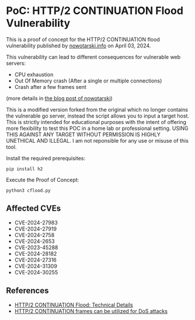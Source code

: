 # PoC: HTTP/2 CONTINUATION Flood Vulnerability
This is a proof of concept for the HTTP/2 CONTINUATION flood vulnerability published by 
[nowotarski.info](https://nowotarski.info/) on April 03, 2024.  

This vulnerability can lead to different consequences for vulnerable web servers:
- CPU exhaustion
- Out Of Memory crash (After a single or multiple connections)
- Crash after a few frames sent  

(more details in [the blog post of nowotarski](
https://nowotarski.info/http2-continuation-flood-technical-details/))

This is a modified version forked from the original which no longer contains the vulnerable go server, instead the script allows you to input a target host. This is strictly intended for educational purposes with the intent of offering more flexibility to test this POC in a home lab or professional setting. USING THIS AGAINST ANY TARGET WITHOUT PERMISSION IS HIGHLY UNETHICAL AND ILLEGAL. I am not reponsible for any use or misuse of this tool. 


Install the required prerequisites:
```shell
pip install h2
```

Execute the Proof of Concept:
```shell
python3 cflood.py
```

## Affected CVEs
- CVE-2024-27983
- CVE-2024-27919
- CVE-2024-2758
- CVE-2024-2653
- CVE-2023-45288
- CVE-2024-28182
- CVE-2024-27316
- CVE-2024-31309
- CVE-2024-30255

## References
- [HTTP/2 CONTINUATION Flood: Technical Details](https://nowotarski.info/http2-continuation-flood-technical-details/)
- [HTTP/2 CONTINUATION frames can be utilized for DoS attacks](https://kb.cert.org/vuls/id/421644)
